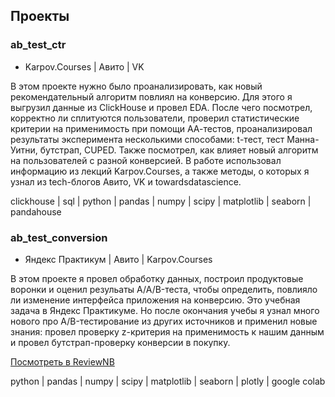 ## Проекты

### **ab_test_ctr**
- Karpov.Courses | Авито | VK

В этом проекте нужно было проанализировать, как новый рекомендательный алгоритм повлиял на конверсию. Для этого я выгрузил данные из ClickHouse и провел EDA. После чего посмотрел, корректно ли сплитуются пользователи, проверил статистические критерии на применимость при помощи АА-тестов, проанализировал результаты эксперимента несколькими способами: t-тест, тест Манна-Уитни, бутстрап, CUPED. Также посмотрел, как влияет новый алгоритм на пользователей с разной конверсией. В работе использовал информацию из лекций Karpov.Courses, а также методы, о которых я узнал из tech-блогов Авито, VK и towardsdatascience.

clickhouse | sql | python | pandas | numpy | scipy  | matplotlib | seaborn | pandahouse 


### **ab_test_conversion**
- Яндекс Практикум | Авито | Karpov.Courses

В этом проекте я провел обработку данных, построил продуктовые воронки и оценил резульаты A/A/B-теста, чтобы определить, повлияло ли изменение интерфейса приложения на конверсию. Это учебная задача в Яндекс Практикуме. Но после окончания учебы я узнал много нового про A/B-тестирование из других источников и применил новые знания: провел проверку z-критерия на применимость к нашим данным и провел бутстрап-проверку конверсии в покупку.

 [Посмотреть в ReviewNB](https://app.reviewnb.com/mvsmv/anarmovsumov/blob/main/ab_tests/ab_test_conversion.ipynb/)
 
 python | pandas | numpy | scipy  | matplotlib | seaborn | plotly | google colab
